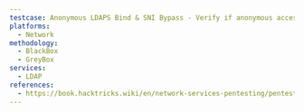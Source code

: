 ```yaml
---
testcase: Anonymous LDAPS Bind & SNI Bypass - Verify if anonymous access is possible over SSL and test bypassing Server Name Indication (SNI) by connecting with an arbitrary domain (ldapsearch -H ldaps://company.com:636/ -x -s base -b "" "(objectClass=*)" "*" +)
platforms: 
  - Network
methodology: 
  - BlackBox
  - GreyBox
services:
  - LDAP
references:
  - https://book.hacktricks.wiki/en/network-services-pentesting/pentesting-ldap.html
---
```

